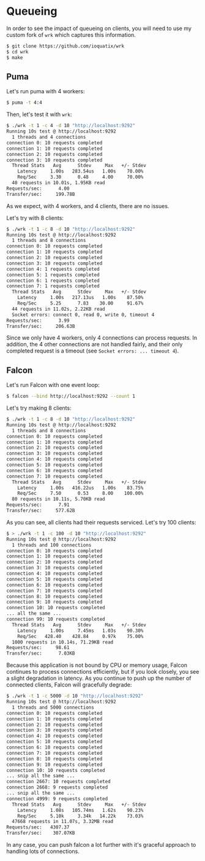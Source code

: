 # Queueing

In order to see the impact of queueing on clients, you will need to use my custom fork of `wrk` which captures this information.

``` bash
$ git clone https://github.com/ioquatix/wrk
$ cd wrk
$ make
```

## Puma

Let's run puma with 4 workers:

``` bash
$ puma -t 4:4
```

Then, let's test it with `wrk`:

``` bash
$ ./wrk -t 1 -c 4 -d 10 "http://localhost:9292"
Running 10s test @ http://localhost:9292
  1 threads and 4 connections
connection 0: 10 requests completed
connection 1: 10 requests completed
connection 2: 10 requests completed
connection 3: 10 requests completed
  Thread Stats   Avg      Stdev     Max   +/- Stdev
    Latency     1.00s   283.54us   1.00s    70.00%
    Req/Sec     3.30      0.48     4.00     70.00%
  40 requests in 10.01s, 1.95KB read
Requests/sec:      4.00
Transfer/sec:     199.78B
```

As we expect, with 4 workers, and 4 clients, there are no issues.

Let's try with 8 clients:

``` bash
$ ./wrk -t 1 -c 8 -d 10 "http://localhost:9292"
Running 10s test @ http://localhost:9292
  1 threads and 8 connections
connection 0: 10 requests completed
connection 1: 10 requests completed
connection 2: 10 requests completed
connection 3: 10 requests completed
connection 4: 1 requests completed
connection 5: 1 requests completed
connection 6: 1 requests completed
connection 7: 1 requests completed
  Thread Stats   Avg      Stdev     Max   +/- Stdev
    Latency     1.00s   217.13us   1.00s    87.50%
    Req/Sec     5.25      7.83    30.00     91.67%
  44 requests in 11.02s, 2.22KB read
  Socket errors: connect 0, read 0, write 0, timeout 4
Requests/sec:      3.99
Transfer/sec:     206.63B
```

Since we only have 4 workers, only 4 connections can process requests. In addition, the 4 other connections are not handled fairly, and their only completed request is a timeout (see `Socket errors: ... timeout 4`).

## Falcon

Let's run Falcon with one event loop:

``` bash
$ falcon --bind http://localhost:9292 --count 1
```

Let's try making 8 clients:

``` bash
$ ./wrk -t 1 -c 8 -d 10 "http://localhost:9292"
Running 10s test @ http://localhost:9292
  1 threads and 8 connections
connection 0: 10 requests completed
connection 1: 10 requests completed
connection 2: 10 requests completed
connection 3: 10 requests completed
connection 4: 10 requests completed
connection 5: 10 requests completed
connection 6: 10 requests completed
connection 7: 10 requests completed
  Thread Stats   Avg      Stdev     Max   +/- Stdev
    Latency     1.00s   416.22us   1.00s    83.75%
    Req/Sec     7.50      0.53     8.00    100.00%
  80 requests in 10.11s, 5.70KB read
Requests/sec:      7.91
Transfer/sec:     577.62B
```

As you can see, all clients had their requests serviced. Let's try 100 clients:

``` bash
$ > ./wrk -t 1 -c 100 -d 10 "http://localhost:9292"
Running 10s test @ http://localhost:9292
  1 threads and 100 connections
connection 0: 10 requests completed
connection 1: 10 requests completed
connection 2: 10 requests completed
connection 3: 10 requests completed
connection 4: 10 requests completed
connection 5: 10 requests completed
connection 6: 10 requests completed
connection 7: 10 requests completed
connection 8: 10 requests completed
connection 9: 10 requests completed
connection 10: 10 requests completed
... all the same ...
connection 99: 10 requests completed
  Thread Stats   Avg      Stdev     Max   +/- Stdev
    Latency     1.00s     7.45ms   1.03s    90.30%
    Req/Sec   428.40    428.84     0.97k    75.00%
  1000 requests in 10.14s, 71.29KB read
Requests/sec:     98.61
Transfer/sec:      7.03KB
```

Because this application is not bound by CPU or memory usage, Falcon continues to process connections efficiently, but if you look closely, you see a slight degradation in latency. As you continue to push up the number of connected clients, Falcon will gracefully degrade:

``` bash
$ ./wrk -t 1 -c 5000 -d 10 "http://localhost:9292"
Running 10s test @ http://localhost:9292
  1 threads and 5000 connections
connection 0: 10 requests completed
connection 1: 10 requests completed
connection 2: 10 requests completed
connection 3: 10 requests completed
connection 4: 10 requests completed
connection 5: 10 requests completed
connection 6: 10 requests completed
connection 7: 10 requests completed
connection 8: 10 requests completed
connection 9: 10 requests completed
connection 10: 10 requests completed
... snip all the same ...
connection 2667: 10 requests completed
connection 2668: 9 requests completed
... snip all the same ...
connection 4999: 9 requests completed
  Thread Stats   Avg      Stdev     Max   +/- Stdev
    Latency     1.08s   105.74ms   1.62s    90.23%
    Req/Sec     5.10k     3.34k   14.22k    73.03%
  47668 requests in 11.07s, 3.32MB read
Requests/sec:   4307.37
Transfer/sec:    307.07KB
```

In any case, you can push falcon a lot further with it's graceful approach to handling lots of connections.

